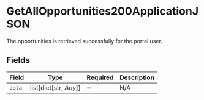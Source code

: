 # GetAllOpportunities200ApplicationJSON

The opportunities is retrieved successfully for the portal user.


## Fields

| Field                  | Type                   | Required               | Description            |
| ---------------------- | ---------------------- | ---------------------- | ---------------------- |
| `data`                 | list[dict[str, *Any*]] | :heavy_minus_sign:     | N/A                    |